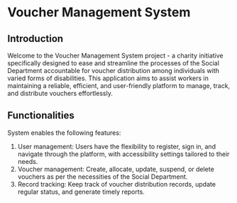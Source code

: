 # Voucher Management System

## Introduction

Welcome to the Voucher Management System project - a charity initiative specifically designed to ease and streamline the
processes of the Social Department accountable for voucher distribution among individuals with varied forms of
disabilities. This application aims to assist workers in maintaining a reliable, efficient, and user-friendly platform
to manage, track, and distribute vouchers effortlessly.

## Functionalities

System enables the following features:

1. User management: Users have the flexibility to register, sign in, and navigate through the platform, with
   accessibility
   settings tailored to their needs.
2. Voucher management: Create, allocate, update, suspend, or delete vouchers as per the necessities of the Social
   Department.
3. Record tracking: Keep track of voucher distribution records, update regular status, and generate timely reports.
